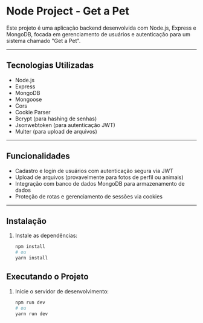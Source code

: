 # Node Project - Get a Pet

Este projeto é uma aplicação backend desenvolvida com Node.js, Express e MongoDB, focada em gerenciamento de usuários e autenticação para um sistema chamado "Get a Pet".

---

## Tecnologias Utilizadas

- Node.js
- Express
- MongoDB
- Mongoose
- Cors
- Cookie Parser
- Bcrypt (para hashing de senhas)
- Jsonwebtoken (para autenticação JWT)
- Multer (para upload de arquivos)

---

## Funcionalidades

- Cadastro e login de usuários com autenticação segura via JWT
- Upload de arquivos (provavelmente para fotos de perfil ou animais)
- Integração com banco de dados MongoDB para armazenamento de dados
- Proteção de rotas e gerenciamento de sessões via cookies

---

## Instalação

1. Instale as dependências:

   ```bash
   npm install
   # ou
   yarn install
   ```

## Executando o Projeto

1. Inicie o servidor de desenvolvimento:

   ```bash
   npm run dev
   # ou
   yarn run dev
   ```